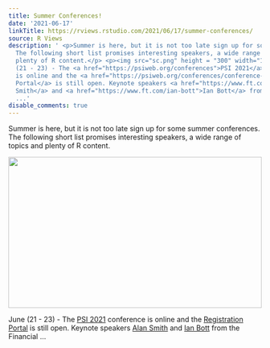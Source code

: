 ```yaml
---
title: Summer Conferences!
date: '2021-06-17'
linkTitle: https://rviews.rstudio.com/2021/06/17/summer-conferences/
source: R Views
description: ' <p>Summer is here, but it is not too late sign up for some summer conferences.
  The following short list promises interesting speakers, a wide range of topics and
  plenty of R content.</p> <p><img src="sc.png" height = "300" width="100%"></p> <p>June
  (21 - 23) - The <a href="https://psiweb.org/conferences">PSI 2021</a> conference
  is online and the <a href="https://psiweb.org/conferences/conference-registration">Registration
  Portal</a> is still open. Keynote speakers <a href="https://www.ft.com/alan-smith">Alan
  Smith</a> and <a href="https://www.ft.com/ian-bott">Ian Bott</a> from the Financial
  ...'
disable_comments: true
---
```

 <p>Summer is here, but it is not too late sign up for some summer conferences. The following short list promises interesting speakers, a wide range of topics and plenty of R content.</p> <p><img src="sc.png" height = "300" width="100%"></p> <p>June (21 - 23) - The <a href="https://psiweb.org/conferences">PSI 2021</a> conference is online and the <a href="https://psiweb.org/conferences/conference-registration">Registration Portal</a> is still open. Keynote speakers <a href="https://www.ft.com/alan-smith">Alan Smith</a> and <a href="https://www.ft.com/ian-bott">Ian Bott</a> from the Financial ...
